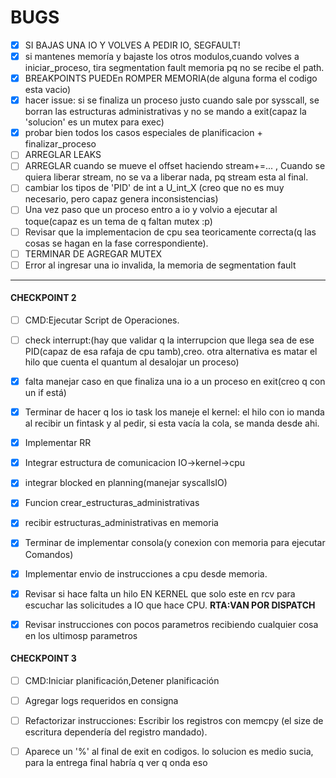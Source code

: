 # BUGS #
- [x] SI BAJAS UNA IO Y VOLVES A PEDIR IO, SEGFAULT!
- [x] si mantenes memoría y bajaste los otros modulos,cuando volves a iniciar_proceso, tira segmentation fault memoria pq no se recibe el path.
- [x] BREAKPOINTS PUEDEn ROMPER MEMORIA(de alguna forma el codigo esta vacio)
- [x] hacer issue: si se finaliza un proceso justo cuando sale por sysscall, se borran las estructuras administrativas y no se mando a exit(capaz la 'solucion' es un mutex para exec)
- [x] probar  bien todos los casos especiales de planificacion + finalizar_proceso
- [ ] ARREGLAR LEAKS
- [ ] ARREGLAR cuando se mueve el offset haciendo stream+=... , Cuando se quiera liberar stream, no se va a liberar nada, pq stream esta al final.
- [ ] cambiar los tipos de 'PID' de int a U_int_X (creo que no es muy necesario, pero capaz genera inconsistencias)
- [ ] Una vez paso que un proceso entro a io y volvio a ejecutar al toque(capaz es un tema de q faltan mutex :p)
- [ ] Revisar que la implementacion de cpu sea teoricamente correcta(q las cosas se hagan en la fase correspondiente).
- [ ] TERMINAR DE AGREGAR MUTEX
- [ ] Error al ingresar una io invalida, la memoria de segmentation fault
____
#### CHECKPOINT 2 ####
- [ ] CMD:Ejecutar Script de Operaciones.
- [ ] check interrupt:(hay que validar q la interrupcion que llega sea de ese PID(capaz de esa rafaja de cpu tamb),creo. otra alternativa es matar el hilo que cuenta el quantum al desalojar un proceso)

- [x] falta manejar caso en que finaliza una io a un proceso en exit(creo q con un if está)
- [x] Terminar de hacer q los io task los maneje el kernel: el hilo con io manda al recibir un fintask y al pedir, si esta vacía la cola, se manda desde ahi.
- [x] Implementar RR
- [x] Integrar estructura de comunicacion IO->kernel->cpu
- [x] integrar blocked en planning(manejar syscallsIO)
- [X] Funcion crear_estructuras_administrativas
- [X] recibir estructuras_administrativas en memoria
- [X] Terminar de implementar consola(y conexion con memoria para ejecutar Comandos)
- [X] Implementar envio de instrucciones a cpu desde memoria.
- [X] Revisar si hace falta un hilo EN KERNEL que solo este en rcv para escuchar las solicitudes a IO que hace CPU. **RTA:VAN POR DISPATCH**
- [X] Revisar instrucciones con pocos parametros recibiendo cualquier cosa en los ultimosp parametros
#### CHECKPOINT 3 #######
- [ ] CMD:Iniciar planificación,Detener planificación
- [ ] Agregar logs requeridos en consigna
- [ ] Refactorizar instrucciones: Escribir los registros con memcpy (el size de escritura dependería del registro mandado).


- [ ] Aparece un '%' al final de exit en codigos. lo solucion es medio sucia, para la entrega final habría q ver q onda eso
